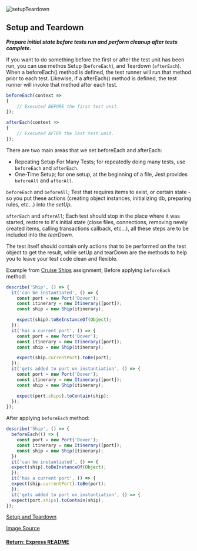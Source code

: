 ![setupTeardown](http://www.assertselenium.com/wp-content/uploads/2016/06/Screen-Shot-2016-08-08-at-7.12.43-PM.png)

## Setup and Teardown

___Prepare initial state before tests run and perform cleanup after tests complete.___

If you want to do something before the first or after the test unit has been run, you can use methos Setup (`beforeEach`), and Teardown (`afterEach`). When a beforeEach() method is defined, the test runner will run that method prior to each test. Likewise, if a afterEach() method is defined, the test runner will invoke that method after each test.
```js
beforeEach(context =>
{
    // Executed BEFORE the first test unit.
});

afterEach(context =>
{
    // Executed AFTER the last test unit.
});
```
There are two main areas that we set beforeEach and afterEach: 
- Repeating Setup For Many Tests; for repeatedly doing many tests, use `beforeEach` and `afterEach`.
- One-Time Setup; for one setup, at the beginning of a file, Jest provides `beforeAll` and `afterAll`.

`beforeEach` and `beforeAll`;
Test that requires items to exist, or certain state - so you put these actions (creating object instances, initializing db, preparing rules, etc...) into the _setUp_.

`afterEach` and `afterAll`;
Each test should stop in the place where it was started, restore to it's initial state (close files, connections, removing newly created items, calling transactions callback, etc...), all these steps are to be included into the _tearDown_.

The test itself should contain only actions that to be performed on the test object to get the result, while setUp and tearDown are the methods to help you to leave your test code clean and flexible.

Example from [Cruise Ships](https://github.com/SharifCoding/cruise-ships) assignment;
Before applying `beforeEach` method:
```js
describe('Ship', () => {
  it('can be instantiated', () => {
    const port = new Port('Dover');
    const itinerary = new Itinerary([port]);
    const ship = new Ship(itinerary);

    expect(ship).toBeInstanceOf(Object);
  });
  it('has a current port', () => {
    const port = new Port('Dover');
    const itinerary = new Itinerary([port]);
    const ship = new Ship(itinerary);

    expect(ship.currentPort).toBe(port);
  });
  it('gets added to port on instantiation', () => {
    const port = new Port('Dover');
    const itinerary = new Itinerary([port]);
    const ship = new Ship(itinerary);

    expect(port.ships).toContain(ship);
  });
});
```
After applying `beforeEach` method:
```js
describe('Ship', () => {
  beforeEach(() => {
    const port = new Port('Dover');
    const itinerary = new Itinerary([port]);
    const ship = new Ship(itinerary);
  })
  it('can be instantiated', () => {
  expect(ship).toBeInstanceOf(Object);
  });
  it('has a current port', () => {
  expect(ship.currentPort).toBe(port);
  });
  it('gets added to port on instantiation', () => {
  expect(port.ships).toContain(ship);
});
```
[Setup and Teardown](https://facebook.github.io/jest/docs/en/setup-teardown.html)

[Image Source](http://www.assertselenium.com/angularjs/protractor-jasmine-pre-post-processing-methods/)

#### [Return: Express README](../README.md)
